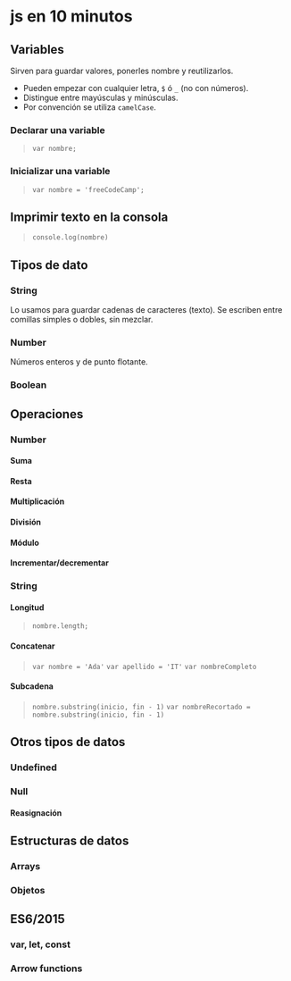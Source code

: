 # js en 10 minutos

## Variables

Sirven para guardar valores, ponerles nombre y reutilizarlos.  

- Pueden empezar con cualquier letra, `$` ó `_` (no con números).
- Distingue entre mayúsculas y minúsculas.  
- Por convención se utiliza `camelCase`.

### Declarar una variable

> `var nombre;`  

### Inicializar una variable

> `var nombre = 'freeCodeCamp';`

## Imprimir texto en la consola

> `console.log(nombre)`

## Tipos de dato

### String

Lo usamos para guardar cadenas de caracteres (texto). Se escriben entre comillas simples o dobles, sin mezclar.

### Number

Números enteros y de punto flotante.

### Boolean

## Operaciones

### Number 

#### Suma
#### Resta
#### Multiplicación
#### División
#### Módulo
#### Incrementar/decrementar

### String 

#### Longitud

> `nombre.length;`

#### Concatenar

> `var nombre = 'Ada'` 
> `var apellido = 'IT'` 
> `var nombreCompleto` 

#### Subcadena

> `nombre.substring(inicio, fin - 1)` 
> `var nombreRecortado = nombre.substring(inicio, fin - 1)` 

## Otros tipos de datos 

### Undefined
### Null

#### Reasignación

## Estructuras de datos

### Arrays
### Objetos

## ES6/2015

### var, let, const
### Arrow functions
